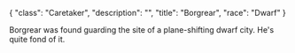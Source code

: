 {
    "class": "Caretaker",
    "description": "",
    "title": "Borgrear",
    "race": "Dwarf"
}

Borgrear was found guarding the site of a plane-shifting dwarf city. He's quite fond of it.
